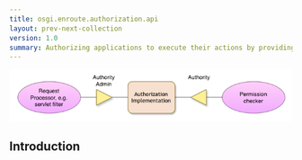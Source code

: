 ```yaml
---
title: osgi.enroute.authorization.api
layout: prev-next-collection
version: 1.0
summary: Authorizing applications to execute their actions by providing current user based permissions.
---
```


![Authorization Service Collaboration Overview](/img/services/osgi.enroute.authorization.overview.png)

## Introduction

